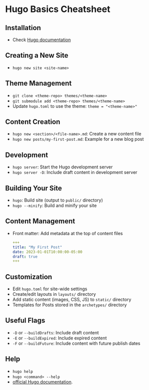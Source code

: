 # Hugo Basics Cheatsheet

## Installation
- Check [Hugo documentation](https://gohugo.io/installation/)

## Creating a New Site
- `hugo new site <site-name>`

## Theme Management
- `git clone <theme-repo> themes/<theme-name>`
- `git submodule add <theme-repo> themes/<theme-name>`
- Update `hugo.toml` to use the theme: `theme = "<theme-name>"`

## Content Creation
- `hugo new <section>/<file-name>.md`: Create a new content file
- `hugo new posts/my-first-post.md`: Example for a new blog post

## Development
- `hugo server`: Start the Hugo development server
- `hugo server -D`: Include draft content in development server

## Building Your Site
- `hugo`: Build site (output to `public/` directory)
- `hugo --minify`: Build and minify your site

## Content Management
- Front matter: Add metadata at the top of content files
  ```yaml
  +++
  title: "My First Post"
  date: 2023-01-01T10:00:00-05:00
  draft: true
  +++
  ```

## Customization
- Edit `hugo.toml` for site-wide settings
- Create/edit layouts in `layouts/` directory
- Add static content (images, CSS, JS) to `static/` directory
- Templates for Posts stored in the `archetypes/` directory
## Useful Flags
- `-D` or `--buildDrafts`: Include draft content
- `-E` or `--buildExpired`: Include expired content
- `-F` or `--buildFuture`: Include content with future publish dates

## Help
- `hugo help`
- `hugo <command> --help`
- [official Hugo documentation](https://gohugo.io/documentation/).
